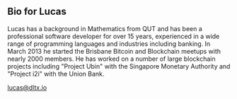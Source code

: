 ## Bio for Lucas

Lucas has a background in Mathematics from QUT and has been a professional software developer for over 15 years, experienced in a wide range of programming languages and industries including banking. In March 2013 he started the Brisbane Bitcoin and Blockchain meetups with nearly 2000 members. He has worked on a number of large blockchain projects including "Project Ubin" with the Singapore Monetary Authority and "Project i2i" with the Union Bank. 

lucas@dltx.io
